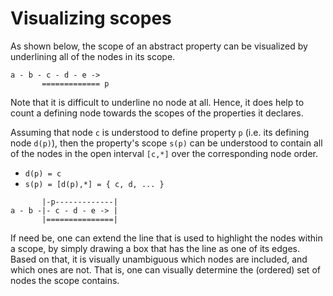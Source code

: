 
<!-- ======================================================================= -->
# Visualizing scopes

As shown below, the scope of an abstract property can be visualized by
underlining all of the nodes in its scope.

```
a - b - c - d - e ->
       ============= p
```

Note that it is difficult to underline no node at all. Hence, it does help to
count a defining node towards the scopes of the properties it declares.

Assuming that node `c` is understood to define property `p` (i.e. its defining
node `d(p)`), then the property's scope `s(p)` can be understood to contain all
of the nodes in the open interval `[c,*]` over the corresponding node order.

* `d(p) = c`
* `s(p) = [d(p),*] = { c, d, ... }`

```
       |-p-------------|
a - b -|- c - d - e -> |
       |===============|
```

If need be, one can extend the line that is used to highlight the nodes within
a scope, by simply drawing a box that has the line as one of its edges. Based
on that, it is visually unambiguous which nodes are included, and which ones
are not. That is, one can visually determine the (ordered) set of nodes the
scope contains.
